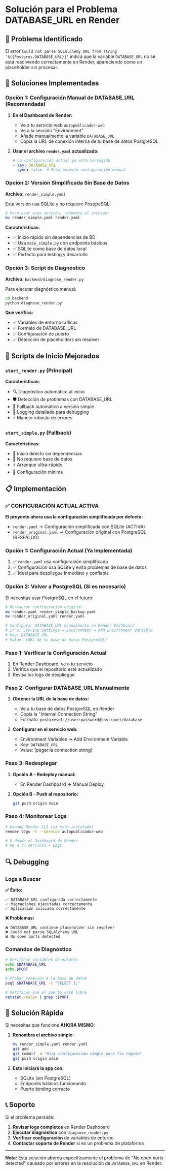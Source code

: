 # Solución para el Problema DATABASE_URL en Render

## 🚨 Problema Identificado

El error `Could not parse SQLAlchemy URL from string '${{Postgres.DATABASE_URL}}'` indica que la variable `DATABASE_URL` no se está resolviendo correctamente en Render, apareciendo como un placeholder sin procesar.

## 🔧 Soluciones Implementadas

### Opción 1: Configuración Manual de DATABASE_URL (Recomendada)

1. **En el Dashboard de Render:**
   - Ve a tu servicio web `autopublicador-web`
   - Ve a la sección "Environment"
   - Añade manualmente la variable `DATABASE_URL`
   - Copia la URL de conexión interna de tu base de datos PostgreSQL

2. **Usar el archivo `render.yaml` actualizado:**
   ```yaml
   # La configuración actual ya está corregida
   - key: DATABASE_URL
     sync: false  # Esto permite configuración manual
   ```

### Opción 2: Versión Simplificada Sin Base de Datos

**Archivo:** `render_simple.yaml`

Esta versión usa SQLite y no requiere PostgreSQL:

```bash
# Para usar esta versión, renombra el archivo:
mv render_simple.yaml render.yaml
```

**Características:**
- ✅ Inicio rápido sin dependencias de BD
- ✅ Usa `main_simple.py` con endpoints básicos
- ✅ SQLite como base de datos local
- ✅ Perfecto para testing y desarrollo

### Opción 3: Script de Diagnóstico

**Archivo:** `backend/diagnose_render.py`

Para ejecutar diagnóstico manual:

```bash
cd backend
python diagnose_render.py
```

**Qué verifica:**
- ✅ Variables de entorno críticas
- ✅ Formato de DATABASE_URL
- ✅ Configuración de puerto
- ✅ Detección de placeholders sin resolver

## 🚀 Scripts de Inicio Mejorados

### `start_render.py` (Principal)

**Características:**
- 🔍 Diagnóstico automático al inicio
- 🛡️ Detección de problemas con DATABASE_URL
- 🔄 Fallback automático a versión simple
- 📝 Logging detallado para debugging
- ⚡ Manejo robusto de errores

### `start_simple.py` (Fallback)

**Características:**
- 🎯 Inicio directo sin dependencias
- 🚫 No requiere base de datos
- ⚡ Arranque ultra-rápido
- 🔧 Configuración mínima

## 📋 Implementación

### ✅ CONFIGURACIÓN ACTUAL ACTIVA
**El proyecto ahora usa la configuración simplificada por defecto:**
- `render.yaml` → Configuración simplificada con SQLite (ACTIVA)
- `render_original.yaml` → Configuración original con PostgreSQL (RESPALDO)

### Opción 1: Configuración Actual (Ya Implementada)
1. ✅ `render.yaml` usa configuración simplificada
2. ✅ Configuración usa SQLite y evita problemas de base de datos
3. ✅ Ideal para despliegue inmediato y confiable

### Opción 2: Volver a PostgreSQL (Si es necesario)
Si necesitas usar PostgreSQL en el futuro:
```bash
# Restaurar configuración original
mv render.yaml render_simple_backup.yaml
mv render_original.yaml render.yaml

# Configurar DATABASE_URL manualmente en Render Dashboard
# Ir a: Service Settings → Environment → Add Environment Variable
# Key: DATABASE_URL
# Value: [URL de tu base de datos PostgreSQL]
```

### Paso 1: Verificar la Configuración Actual

1. En Render Dashboard, ve a tu servicio
2. Verifica que el repositorio esté actualizado
3. Revisa los logs de despliegue

### Paso 2: Configurar DATABASE_URL Manualmente

1. **Obtener la URL de la base de datos:**
   - Ve a tu base de datos PostgreSQL en Render
   - Copia la "Internal Connection String"
   - Formato: `postgresql://user:password@host:port/database`

2. **Configurar en el servicio web:**
   - Environment Variables → Add Environment Variable
   - Key: `DATABASE_URL`
   - Value: [pegar la connection string]

### Paso 3: Redesplegar

1. **Opción A - Redeploy manual:**
   - En Render Dashboard → Manual Deploy

2. **Opción B - Push al repositorio:**
   ```bash
   git push origin main
   ```

### Paso 4: Monitorear Logs

```bash
# Usando Render CLI (si está instalado)
render logs -f --service autopublicador-web

# O desde el Dashboard de Render
# Ve a tu servicio → Logs
```

## 🔍 Debugging

### Logs a Buscar

**✅ Éxito:**
```
✅ DATABASE_URL configurada correctamente
✅ Migraciones ejecutadas correctamente
✅ Aplicación iniciada correctamente
```

**❌ Problemas:**
```
❌ DATABASE_URL contiene placeholder sin resolver
❌ Could not parse SQLAlchemy URL
❌ No open ports detected
```

### Comandos de Diagnóstico

```bash
# Verificar variables de entorno
echo $DATABASE_URL
echo $PORT

# Probar conexión a la base de datos
psql $DATABASE_URL -c "SELECT 1;"

# Verificar que el puerto esté libre
netstat -tulpn | grep :$PORT
```

## 🎯 Solución Rápida

Si necesitas que funcione **AHORA MISMO**:

1. **Renombra el archivo simple:**
   ```bash
   mv render_simple.yaml render.yaml
   git add .
   git commit -m "Usar configuración simple para fix rápido"
   git push origin main
   ```

2. **Esto iniciará la app con:**
   - SQLite (sin PostgreSQL)
   - Endpoints básicos funcionando
   - Puerto binding correcto

## 📞 Soporte

Si el problema persiste:

1. **Revisar logs completos** en Render Dashboard
2. **Ejecutar diagnóstico** con `diagnose_render.py`
3. **Verificar configuración** de variables de entorno
4. **Contactar soporte de Render** si es un problema de plataforma

---

**Nota:** Esta solución aborda específicamente el problema de "No open ports detected" causado por errores en la resolución de `DATABASE_URL` en Render.